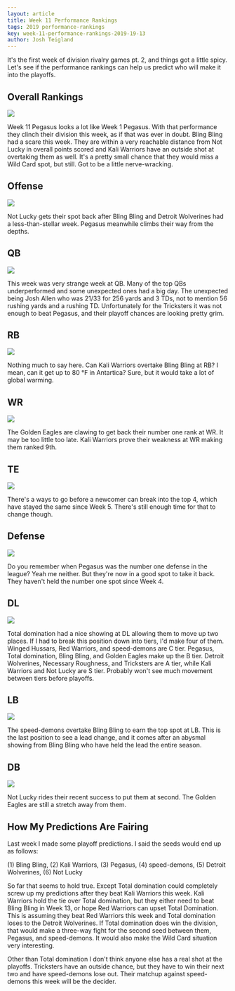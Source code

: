 ```yaml
---
layout: article
title: Week 11 Performance Rankings
tags: 2019 performance-rankings
key: week-11-performance-rankings-2019-19-13
author: Josh Teigland
---
```


It's the first week of division rivalry games pt. 2, and things got a little spicy. Let's see if the performance rankings can help us predict who will make it into the playoffs.

<!--more-->

## Overall Rankings

![](/post-assets/2019-11-20/2019-week-11-overall.png)

Week 11 Pegasus looks a lot like Week 1 Pegasus. With that performance they clinch their division this week, as if that was ever in doubt. Bling Bling had a scare this week. They are within a very reachable distance from Not Lucky in overall points scored and Kali Warriors have an outside shot at overtaking them as well. It's a pretty small chance that they would miss a Wild Card spot, but still. Got to be a little nerve-wracking.

## Offense

![](/post-assets/2019-11-20/2019-week-11-offense.png)

Not Lucky gets their spot back after Bling Bling and Detroit Wolverines had a less-than-stellar week. Pegasus meanwhile climbs their way from the depths.

## QB

![](/post-assets/2019-11-20/2019-week-11-qb.png)

This week was very strange week at QB. Many of the top QBs underperformed and some unexpected ones had a big day. The unexpected being Josh Allen who was 21/33 for 256 yards and 3 TDs, not to mention 56 rushing yards and a rushing TD. Unfortunately for the Tricksters it was not enough to beat Pegasus, and their playoff chances are looking pretty grim.

## RB

![](/post-assets/2019-11-20/2019-week-11-rb.png)

Nothing much to say here. Can Kali Warriors overtake Bling Bling at RB? I mean, can it get up to 80 °F in Antartica? Sure, but it would take a lot of global warming.

## WR

![](/post-assets/2019-11-20/2019-week-11-wr.png)

The Golden Eagles are clawing to get back their number one rank at WR. It may be too little too late. Kali Warriors prove their weakness at WR making them ranked 9th.

## TE

![](/post-assets/2019-11-20/2019-week-11-te.png)

There's a ways to go before a newcomer can break into the top 4, which have stayed the same since Week 5. There's still enough time for that to change though.

## Defense

![](/post-assets/2019-11-20/2019-week-11-defense.png)

Do you remember when Pegasus was the number one defense in the league? Yeah me neither. But they're now in a good spot to take it back. They haven't held the number one spot since Week 4.

## DL

![](/post-assets/2019-11-20/2019-week-11-dl.png)

Total domination had a nice showing at DL allowing them to move up two places. If I had to break this position down into tiers, I'd make four of them. Winged Hussars, Red Warriors, and speed-demons are C tier. Pegasus, Total domination, Bling Bling, and Golden Eagles make up the B tier. Detroit Wolverines, Necessary Roughness, and Tricksters are A tier, while Kali Warriors and Not Lucky are S tier. Probably won't see much movement between tiers before playoffs.

## LB

![](/post-assets/2019-11-20/2019-week-11-lb.png)

The speed-demons overtake Bling Bling to earn the top spot at LB. This is the last position to see a lead change, and it comes after an abysmal showing from Bling Bling who have held the lead the entire season.

## DB

![](/post-assets/2019-11-20/2019-week-11-db.png)

Not Lucky rides their recent success to put them at second. The Golden Eagles are still a stretch away from them.

## How My Predictions Are Fairing

Last week I made some playoff predictions. I said the seeds would end up as follows:

(1) Bling Bling, (2) Kali Warriors, (3) Pegasus, (4) speed-demons, (5) Detroit Wolverines, (6) Not Lucky

So far that seems to hold true. Except Total domination could completely screw up my predictions after they beat Kali Warriors this week. Kali Warriors hold the tie over Total domination, but they either need to beat Bling Bling in Week 13, or hope Red Warriors can upset Total Domination. This is assuming they beat Red Warriors this week and Total domination loses to the Detroit Wolverines. If Total domination does win the division, that would make a three-way fight for the second seed between them, Pegasus, and speed-demons. It would also make the Wild Card situation very interesting.

Other than Total domination I don't think anyone else has a real shot at the playoffs. Tricksters have an outside chance, but they have to win their next two and have speed-demons lose out. Their matchup against speed-demons this week will be the decider.